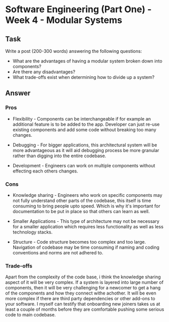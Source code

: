 # Software Engineering (Part One) - Week 4 - Modular Systems


## Task

Write a post (200-300 words) answering the following questions: 

- What are the advantages of having a modular system broken down into components?
- Are there any disadvantages?
- What trade-offs exist when determining how to divide up a system?

## Answer

### Pros

- Flexibility - Components can be interchangeable if for example an additional feature is to be added to the app. Developer can just re-use existing components and add some code without breaking too many changes.

- Debugging - For bigger applications, this architectural system will be more advantageous as it will aid debugging process be more granular rather than digging into the entire codebase.

- Development - Engineers can work on multiple components without effecting each others changes.

### Cons

- Knowledge sharing - Engineers who work on specific components may not fully understand other parts of the codebase, this itself is time consuming to bring people upto speed. Which is why it's important for documentation to be put in place so that others can learn as well.

- Smaller Applications - This type of architecture may not be necessary for a smaller application which requires less functionality as well as less technology stacks.

- Structure - Code structure becomes too complex and too large. Navigation of codebase may be time consuming if naming and coding conventions and norms are not adhered to.

### Trade-offs

Apart from the complexity of the code base, i think the knowledge sharing aspect of it will be very complex. If a system is layered into large number of components, then it will be very challenging for a newcomer to get a hang of the components and how they connect withe achother. It will be even more complex if there are third party dependencies or other add-ons to your software. I myself can testify that onboarding new joiners takes us at least a couple of months before they are comfortable pushing some serious code to main codebase.